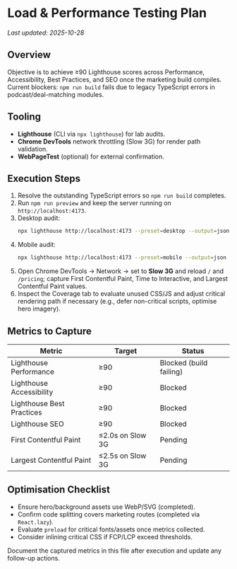 # Load & Performance Testing Plan

_Last updated: 2025-10-28_

## Overview

Objective is to achieve ≥90 Lighthouse scores across Performance, Accessibility, Best Practices, and SEO once the marketing build compiles. Current blockers: `npm run build` fails due to legacy TypeScript errors in podcast/deal-matching modules.

## Tooling

- **Lighthouse** (CLI via `npx lighthouse`) for lab audits.
- **Chrome DevTools** network throttling (Slow 3G) for render path validation.
- **WebPageTest** (optional) for external confirmation.

## Execution Steps

1. Resolve the outstanding TypeScript errors so `npm run build` completes.
2. Run `npm run preview` and keep the server running on `http://localhost:4173`.
3. Desktop audit:
   ```bash
   npx lighthouse http://localhost:4173 --preset=desktop --output=json --output-path=docs/marketing/lighthouse-desktop.json
   ```
4. Mobile audit:
   ```bash
   npx lighthouse http://localhost:4173 --preset=mobile --output=json --output-path=docs/marketing/lighthouse-mobile.json
   ```
5. Open Chrome DevTools → Network → set to **Slow 3G** and reload `/` and `/pricing`; capture First Contentful Paint, Time to Interactive, and Largest Contentful Paint values.
6. Inspect the Coverage tab to evaluate unused CSS/JS and adjust critical rendering path if necessary (e.g., defer non-critical scripts, optimise hero imagery).

## Metrics to Capture

| Metric | Target | Status |
| --- | --- | --- |
| Lighthouse Performance | ≥90 | Blocked (build failing) |
| Lighthouse Accessibility | ≥90 | Blocked |
| Lighthouse Best Practices | ≥90 | Blocked |
| Lighthouse SEO | ≥90 | Blocked |
| First Contentful Paint | ≤2.0s on Slow 3G | Pending |
| Largest Contentful Paint | ≤2.5s on Slow 3G | Pending |

## Optimisation Checklist

- Ensure hero/background assets use WebP/SVG (completed).
- Confirm code splitting covers marketing routes (completed via `React.lazy`).
- Evaluate `preload` for critical fonts/assets once metrics collected.
- Consider inlining critical CSS if FCP/LCP exceed thresholds.

Document the captured metrics in this file after execution and update any follow-up actions.
